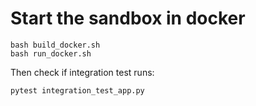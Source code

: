 # Start the sandbox in docker

```
bash build_docker.sh
bash run_docker.sh
```

Then check if integration test runs:

```
pytest integration_test_app.py
```
